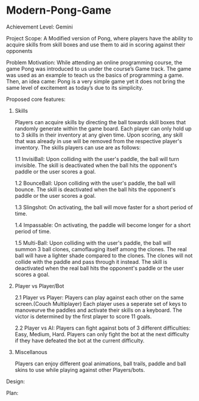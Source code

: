 # Modern-Pong-Game

Achievement Level: Gemini

Project Scope: A Modified version of Pong, where players have the ability to acquire skills from skill boxes and use them to aid in scoring against their opponents

Problem Motivation:
While attending an online programming course, the game Pong was introduced to us under the course’s Game track. The game was used as an example to teach us the basics of programming a game. Then, an idea came: Pong is a very simple game yet it does not bring the same level of excitement as today’s due to its simplicity. 

Proposed core features:
1. Skills 

   Players can acquire skills by directing the ball towards skill boxes that randomly generate within the game board. Each player can only hold up to 3 skills in their    inventory at any given time. Upon scoring, any skill that was already in use will be removed from the respective player's inventory. The skills players can use are    as follows:

    1.1 InvisiBall:
    Upon colliding with the user's paddle, the ball will turn invisible. The skill is deactivated when the ball hits the opponent's paddle or the user scores a goal.

    1.2 BounceBall:
    Upon colliding with the user's paddle, the ball will bounce. The skill is deactivated when the ball hits the opponent's paddle or the user scores a goal.
    
    1.3 Slingshot:
    On activating, the ball will move faster for a short period of time. 
    
    1.4 Impassable:
    On activating, the paddle will become longer for a short period of time.
    
    1.5 Multi-Ball:
    Upon colliding with the user's paddle, the ball will summon 3 ball clones, camoflauging itself among the clones. The real ball will have a lighter shade compared       to the clones. The clones will not collide with the paddle and pass through it instead. The skill is deactivated when the real ball hits the opponent's paddle or       the user scores a goal.
 
2. Player vs Player/Bot

    2.1 Player vs Player:
    Players can play against each other on the same screen.(Couch Multiplayer) Each player uses a seperate set of keys to manoveurve the paddles and activate their         skills on a keyboard. The victor is determined by the first player to score 11 goals.

    2.2 Player vs AI:
    Players can fight against bots of 3 different difficulties: Easy, Medium, Hard. Players can only fight the bot at the next difficulty if they have defeated the bot     at the current difficulty.

3. Miscellanous

   Players can enjoy different goal animations, ball trails, paddle and ball skins to use while playing against other Players/bots.

Design:

Plan: 


